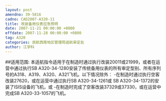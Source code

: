 ```yaml
---
layout: post
amendno: 39-5816
cadno: CAD2007-A320-11
title: 改装备用仪表应急照明
date: 2007-11-21 00:00:00 +0800
effdate: 2007-11-28 00:00:00 +0800
tag: A320
categories: 民航西南地区管理局适航审定处
author: 江学科
---
```


##适用范围:
本适航指令适用于在制造时通过执行改装20011或21999，或者在运营中通过执行SB A320-34-1280安装了传统备用仪表的所有审定型别、所有序列号的A318、A319、A320、A321飞机。以下情况除外：
-在制造时通过执行空客改装27620，或在运营中通过执行SB A320-34-1261或 SB A320-34-1372的安装了ISIS设备的飞机，或
-在制造时完成了空客改装37329或37330，或在运营中完成SB A320-33-1057的飞机。

